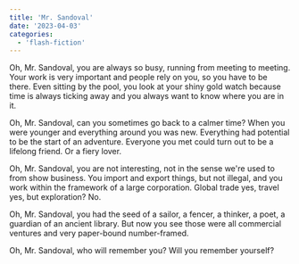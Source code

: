 ```yaml
---
title: 'Mr. Sandoval'
date: '2023-04-03'
categories:
  - 'flash-fiction'
---
```


Oh, Mr. Sandoval, you are always so busy, running from meeting to meeting. Your
work is very important and people rely on you, so you have to be there. Even
sitting by the pool, you look at your shiny gold watch because time is always
ticking away and you always want to know where you are in it.

<!-- truncate -->

Oh, Mr. Sandoval, can you sometimes go back to a calmer time? When you were
younger and everything around you was new. Everything had potential to be the
start of an adventure. Everyone you met could turn out to be a lifelong friend.
Or a fiery lover.

Oh, Mr. Sandoval, you are not interesting, not in the sense we're used to from
show business. You import and export things, but not illegal, and you work
within the framework of a large corporation. Global trade yes, travel yes, but
exploration? No.

Oh, Mr. Sandoval, you had the seed of a sailor, a fencer, a thinker, a poet, a
guardian of an ancient library. But now you see those were all commercial
ventures and very paper-bound number-framed.

Oh, Mr. Sandoval, who will remember you? Will you remember yourself?
